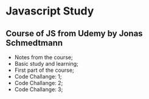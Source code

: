 # Javascript Study

## Course of JS from Udemy by Jonas Schmedtmann

- Notes from the course;
- Basic study and learning;
- First part of the course;
- Code Challange: 1;
- Code Challange: 2;
- Code Challange: 3;
